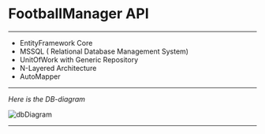 # FootballManager API
---------------------------------------
* EntityFramework Core 
* MSSQL ( Relational Database Management System)
* UnitOfWork with Generic Repository
* N-Layered Architecture
* AutoMapper 
---------------------------------------
*Here is the DB-diagram*

![dbDiagram](https://i.hizliresim.com/ks21cwm.png)

------------------------------------

